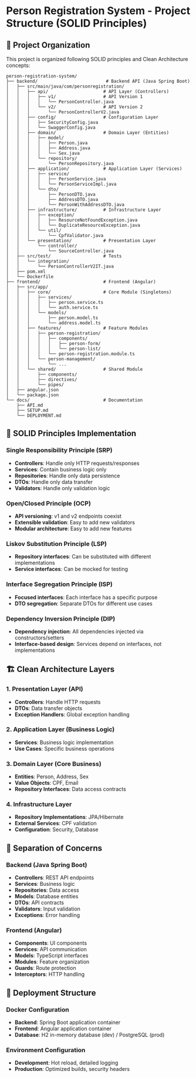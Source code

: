 # Person Registration System - Project Structure (SOLID Principles)

## 📁 Project Organization

This project is organized following SOLID principles and Clean Architecture concepts:

```
person-registration-system/
├── backend/                          # Backend API (Java Spring Boot)
│   ├── src/main/java/com/personregistration/
│   │   ├── api/                     # API Layer (Controllers)
│   │   │   ├── v1/                  # API Version 1
│   │   │   │   └── PersonController.java
│   │   │   └── v2/                  # API Version 2
│   │   │       └── PersonControllerV2.java
│   │   ├── config/                  # Configuration Layer
│   │   │   ├── SecurityConfig.java
│   │   │   └── SwaggerConfig.java
│   │   ├── domain/                  # Domain Layer (Entities)
│   │   │   ├── model/
│   │   │   │   ├── Person.java
│   │   │   │   ├── Address.java
│   │   │   │   └── Sex.java
│   │   │   └── repository/
│   │   │       └── PersonRepository.java
│   │   ├── application/             # Application Layer (Services)
│   │   │   ├── service/
│   │   │   │   ├── PersonService.java
│   │   │   │   └── PersonServiceImpl.java
│   │   │   └── dto/
│   │   │       ├── PersonDTO.java
│   │   │       ├── AddressDTO.java
│   │   │       └── PersonWithAddressDTO.java
│   │   ├── infrastructure/          # Infrastructure Layer
│   │   │   ├── exception/
│   │   │   │   ├── ResourceNotFoundException.java
│   │   │   │   └── DuplicateResourceException.java
│   │   │   └── util/
│   │   │       └── CpfValidator.java
│   │   └── presentation/            # Presentation Layer
│   │       └── controller/
│   │           └── SourceController.java
│   ├── src/test/                    # Tests
│   │   └── integration/
│   │       └── PersonControllerV2IT.java
│   ├── pom.xml
│   └── Dockerfile
├── frontend/                        # Frontend (Angular)
│   ├── src/app/
│   │   ├── core/                    # Core Module (Singletons)
│   │   │   ├── services/
│   │   │   │   ├── person.service.ts
│   │   │   │   └── auth.service.ts
│   │   │   └── models/
│   │   │       ├── person.model.ts
│   │   │       └── address.model.ts
│   │   ├── features/                # Feature Modules
│   │   │   ├── person-registration/
│   │   │   │   ├── components/
│   │   │   │   │   ├── person-form/
│   │   │   │   │   └── person-list/
│   │   │   │   └── person-registration.module.ts
│   │   │   └── person-management/
│   │   │       └── ...
│   │   └── shared/                  # Shared Module
│   │       ├── components/
│   │       ├── directives/
│   │       └── pipes/
│   ├── angular.json
│   └── package.json
└── docs/                            # Documentation
    ├── API.md
    ├── SETUP.md
    └── DEPLOYMENT.md
```

## 🎯 SOLID Principles Implementation

### Single Responsibility Principle (SRP)
- **Controllers**: Handle only HTTP requests/responses
- **Services**: Contain business logic only
- **Repositories**: Handle only data persistence
- **DTOs**: Handle only data transfer
- **Validators**: Handle only validation logic

### Open/Closed Principle (OCP)
- **API versioning**: v1 and v2 endpoints coexist
- **Extensible validation**: Easy to add new validators
- **Modular architecture**: Easy to add new features

### Liskov Substitution Principle (LSP)
- **Repository interfaces**: Can be substituted with different implementations
- **Service interfaces**: Can be mocked for testing

### Interface Segregation Principle (ISP)
- **Focused interfaces**: Each interface has a specific purpose
- **DTO segregation**: Separate DTOs for different use cases

### Dependency Inversion Principle (DIP)
- **Dependency injection**: All dependencies injected via constructors/setters
- **Interface-based design**: Services depend on interfaces, not implementations

## 🏗️ Clean Architecture Layers

### 1. Presentation Layer (API)
- **Controllers**: Handle HTTP requests
- **DTOs**: Data transfer objects
- **Exception Handlers**: Global exception handling

### 2. Application Layer (Business Logic)
- **Services**: Business logic implementation
- **Use Cases**: Specific business operations

### 3. Domain Layer (Core Business)
- **Entities**: Person, Address, Sex
- **Value Objects**: CPF, Email
- **Repository Interfaces**: Data access contracts

### 4. Infrastructure Layer
- **Repository Implementations**: JPA/Hibernate
- **External Services**: CPF validation
- **Configuration**: Security, Database

## 🔄 Separation of Concerns

### Backend (Java Spring Boot)
- **Controllers**: REST API endpoints
- **Services**: Business logic
- **Repositories**: Data access
- **Models**: Database entities
- **DTOs**: API contracts
- **Validators**: Input validation
- **Exceptions**: Error handling

### Frontend (Angular)
- **Components**: UI components
- **Services**: API communication
- **Models**: TypeScript interfaces
- **Modules**: Feature organization
- **Guards**: Route protection
- **Interceptors**: HTTP handling

## 🚀 Deployment Structure

### Docker Configuration
- **Backend**: Spring Boot application container
- **Frontend**: Angular application container
- **Database**: H2 in-memory database (dev) / PostgreSQL (prod)

### Environment Configuration
- **Development**: Hot reload, detailed logging
- **Production**: Optimized builds, security headers
